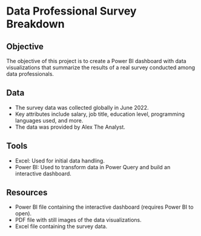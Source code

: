 # Data Professional Survey Breakdown

## Objective
The objective of this project is to create a Power BI dashboard with data visualizations that summarize the results of a real survey conducted among data professionals.

## Data
- The survey data was collected globally in June 2022.
- Key attributes include salary, job title, education level, programming languages used, and more.
- The data was provided by Alex The Analyst.

## Tools
- Excel: Used for initial data handling.
- Power BI: Used to transform data in Power Query and build an interactive dashboard.

## Resources
- Power BI file containing the interactive dashboard (requires Power BI to open).
- PDF file with still images of the data visualizations.
- Excel file containing the survey data.
